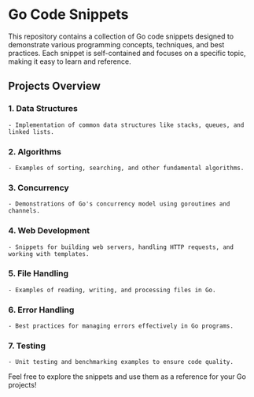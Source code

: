 # Go Code Snippets

This repository contains a collection of Go code snippets designed to demonstrate various programming concepts, techniques, and best practices. Each snippet is self-contained and focuses on a specific topic, making it easy to learn and reference.

## Projects Overview

### 1. **Data Structures**
    - Implementation of common data structures like stacks, queues, and linked lists.

### 2. **Algorithms**
    - Examples of sorting, searching, and other fundamental algorithms.

### 3. **Concurrency**
    - Demonstrations of Go's concurrency model using goroutines and channels.

### 4. **Web Development**
    - Snippets for building web servers, handling HTTP requests, and working with templates.

### 5. **File Handling**
    - Examples of reading, writing, and processing files in Go.

### 6. **Error Handling**
    - Best practices for managing errors effectively in Go programs.

### 7. **Testing**
    - Unit testing and benchmarking examples to ensure code quality.

Feel free to explore the snippets and use them as a reference for your Go projects!
